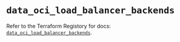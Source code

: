 # `data_oci_load_balancer_backends`

Refer to the Terraform Registory for docs: [`data_oci_load_balancer_backends`](https://registry.terraform.io/providers/oracle/oci/6.18.0/docs/data-sources/load_balancer_backends).
